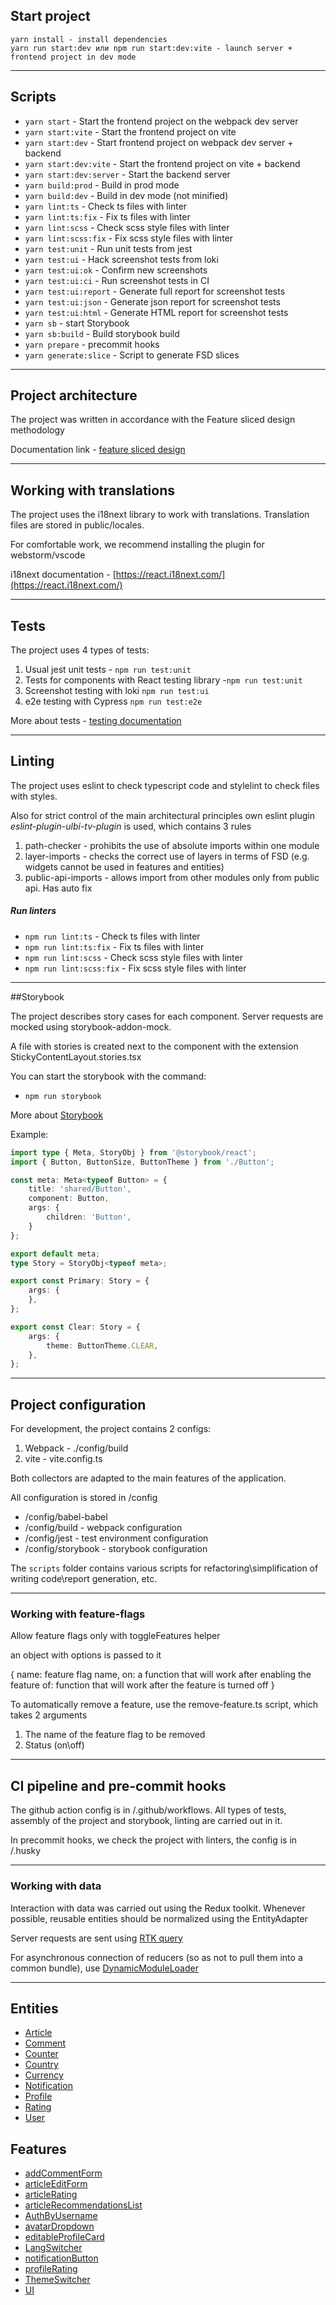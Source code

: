 ## Start project

```
yarn install - install dependencies
yarn run start:dev или npm run start:dev:vite - launch server + frontend project in dev mode
```

----

## Scripts

- `yarn start` - Start the frontend project on the webpack dev server
- `yarn start:vite` - Start the frontend project on vite
- `yarn start:dev` - Start frontend project on webpack dev server + backend
- `yarn start:dev:vite` - Start the frontend project on vite + backend
- `yarn start:dev:server` - Start the backend server
- `yarn build:prod` - Build in prod mode
- `yarn build:dev` - Build in dev mode (not minified)
- `yarn lint:ts` - Check ts files with linter
- `yarn lint:ts:fix` - Fix ts files with linter
- `yarn lint:scss` - Check scss style files with linter
- `yarn lint:scss:fix` - Fix scss style files with linter
- `yarn test:unit` - Run unit tests from jest
- `yarn test:ui` - Hack screenshot tests from loki
- `yarn test:ui:ok` - Confirm new screenshots
- `yarn test:ui:ci` - Run screenshot tests in CI
- `yarn test:ui:report` - Generate full report for screenshot tests
- `yarn test:ui:json` - Generate json report for screenshot tests
- `yarn test:ui:html` - Generate HTML report for screenshot tests
- `yarn sb` - start Storybook
- `yarn sb:build` - Build storybook build
- `yarn prepare` - precommit hooks
- `yarn generate:slice` - Script to generate FSD slices

----

## Project architecture

The project was written in accordance with the Feature sliced design methodology

Documentation link - [feature sliced design](https://feature-sliced.design/docs/get-started/tutorial)

----

## Working with translations

The project uses the i18next library to work with translations.
Translation files are stored in public/locales.

For comfortable work, we recommend installing the plugin for webstorm/vscode

i18next documentation - [https://react.i18next.com/](https://react.i18next.com/)

----

## Tests

The project uses 4 types of tests:
1) Usual jest unit tests - `npm run test:unit`
2) Tests for components with React testing library -`npm run test:unit`
3) Screenshot testing with loki `npm run test:ui`
4) e2e testing with Cypress `npm run test:e2e`

More about tests - [testing documentation](/docs/tests.md)

----

## Linting

The project uses eslint to check typescript code and stylelint to check files with styles.

Also for strict control of the main architectural principles
own eslint plugin *eslint-plugin-ulbi-tv-plugin* is used,
which contains 3 rules
1) path-checker - prohibits the use of absolute imports within one module
2) layer-imports - checks the correct use of layers in terms of FSD
   (e.g. widgets cannot be used in features and entities)
3) public-api-imports - allows import from other modules only from public api. Has auto fix

##### Run linters
- `npm run lint:ts` - Check ts files with linter
- `npm run lint:ts:fix` - Fix ts files with linter
- `npm run lint:scss` - Check scss style files with linter
- `npm run lint:scss:fix` - Fix scss style files with linter

----
##Storybook

The project describes story cases for each component.
Server requests are mocked using storybook-addon-mock.

A file with stories is created next to the component with the extension StickyContentLayout.stories.tsx

You can start the storybook with the command:
- `npm run storybook`

More about [Storybook](/docs/storybook.md)

Example:

```typescript jsx
import type { Meta, StoryObj } from '@storybook/react';
import { Button, ButtonSize, ButtonTheme } from './Button';

const meta: Meta<typeof Button> = {
    title: 'shared/Button',
    component: Button,
    args: {
        children: 'Button',
    }
};

export default meta;
type Story = StoryObj<typeof meta>;

export const Primary: Story = {
    args: {
    },
};

export const Clear: Story = {
    args: {
        theme: ButtonTheme.CLEAR,
    },
};
```


----

## Project configuration

For development, the project contains 2 configs:
1. Webpack - ./config/build
2. vite - vite.config.ts

Both collectors are adapted to the main features of the application.

All configuration is stored in /config
- /config/babel-babel
- /config/build - webpack configuration
- /config/jest - test environment configuration
- /config/storybook - storybook configuration

The `scripts` folder contains various scripts for refactoring\simplification of writing code\report generation, etc.

----

### Working with feature-flags

Allow feature flags only with toggleFeatures helper

an object with options is passed to it

{
name: feature flag name,
on: a function that will work after enabling the feature
of: function that will work after the feature is turned off
}

To automatically remove a feature, use the remove-feature.ts script,
which takes 2 arguments
1. The name of the feature flag to be removed
2. Status (on\off)

----

## CI pipeline and pre-commit hooks

The github action config is in /.github/workflows.
All types of tests, assembly of the project and storybook, linting are carried out in it.

In precommit hooks, we check the project with linters, the config is in /.husky

----

### Working with data

Interaction with data was carried out using the Redux toolkit.
Whenever possible, reusable entities should be normalized using the EntityAdapter

Server requests are sent using [RTK query](/src/shared/api/rtkApi.ts)

For asynchronous connection of reducers (so as not to pull them into a common bundle), use
[DynamicModuleLoader](/src/shared/lib/components/DynamicModuleLoader/DynamicModuleLoader.tsx)

----

## Entities

- [Article](/src/entities/Article)
- [Comment](/src/entities/Comment)
- [Counter](/src/entities/Counter)
- [Country](/src/entities/Country)
- [Currency](/src/entities/Currency)
- [Notification](/src/entities/Notification)
- [Profile](/src/entities/Profile)
- [Rating](/src/entities/Rating)
- [User](/src/entities/User)

## Features

- [addCommentForm](/src/features/addCommentForm)
- [articleEditForm](/src/features/articleEditForm)
- [articleRating](/src/features/articleRating)
- [articleRecommendationsList](/src/features/articleRecommendationsList)
- [AuthByUsername](/src/features/AuthByUsername)
- [avatarDropdown](/src/features/avatarDropdown)
- [editableProfileCard](/src/features/editableProfileCard)
- [LangSwitcher](/src/features/LangSwitcher)
- [notificationButton](/src/features/notificationButton)
- [profileRating](/src/features/profileRating)
- [ThemeSwitcher](/src/features/ThemeSwitcher)
- [UI](/src/features/UI)
